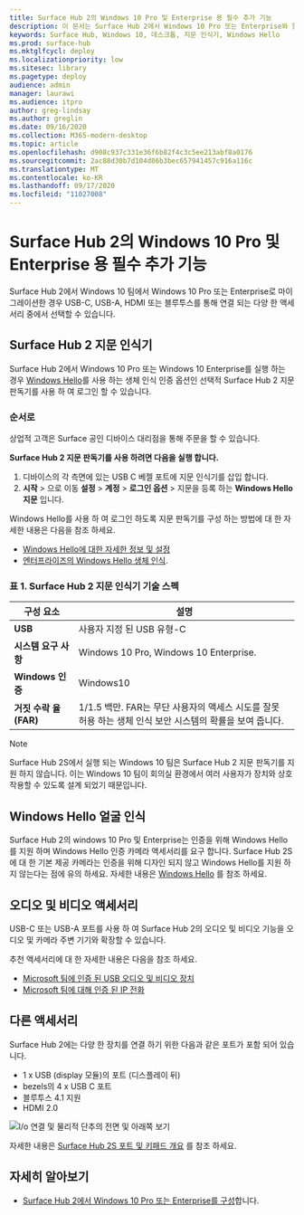 ```yaml
---
title: Surface Hub 2의 Windows 10 Pro 및 Enterprise 용 필수 추가 기능
description: 이 문서는 Surface Hub 2에서 Windows 10 Pro 또는 Enterprise와 함께 사용할 수 있는 선택적 액세서리에 대 한 정보를 제공 합니다.
keywords: Surface Hub, Windows 10, 데스크톱, 지문 인식기, Windows Hello
ms.prod: surface-hub
ms.mktglfcycl: deploy
ms.localizationpriority: low
ms.sitesec: library
ms.pagetype: deploy
audience: admin
manager: laurawi
ms.audience: itpro
author: greg-lindsay
ms.author: greglin
ms.date: 09/16/2020
ms.collection: M365-modern-desktop
ms.topic: article
ms.openlocfilehash: d908c937c331e36f6b82f4c3c5ee213abf8a0176
ms.sourcegitcommit: 2ac88d30b7d104d86b3bec657941457c916a116c
ms.translationtype: MT
ms.contentlocale: ko-KR
ms.lasthandoff: 09/17/2020
ms.locfileid: "11027008"
---
```

# Surface Hub 2의 Windows 10 Pro 및 Enterprise 용 필수 추가 기능

Surface Hub 2에서 Windows 10 팀에서 Windows 10 Pro 또는 Enterprise로 마이그레이션한 경우 USB-C, USB-A, HDMI 또는 블루투스를 통해 연결 되는 다양 한 액세서리 중에서 선택할 수 있습니다. 

## Surface Hub 2 지문 인식기

Surface Hub 2에서 Windows 10 Pro 또는 Windows 10 Enterprise를 실행 하는 경우 [Windows Hello](https://docs.microsoft.com/windows-hardware/design/device-experiences/windows-hello)를 사용 하는 생체 인식 인증 옵션인 선택적 Surface Hub 2 지문 판독기를 사용 하 여 로그인 할 수 있습니다.

### 순서로

상업적 고객은 Surface 공인 디바이스 대리점을 통해 주문을 할 수 있습니다.

**Surface Hub 2 지문 판독기를 사용 하려면 다음을 실행 합니다.**

1. 디바이스의 각 측면에 있는 USB C 베젤 포트에 지문 인식기를 삽입 합니다.
2. **시작**  >  으로 이동 **설정**  >  **계정**  >  **로그인 옵션**  >  지문을 등록 하는 **Windows Hello 지문** 입니다.

Windows Hello를 사용 하 여 로그인 하도록 지문 판독기를 구성 하는 방법에 대 한 자세한 내용은 다음을 참조 하세요.

- [Windows Hello에 대한 자세한 정보 및 설정](https://support.microsoft.com/help/4028017/windows-learn-about-windows-hello-and-set-it-up)
- [엔터프라이즈의 Windows Hello 생체 인식](https://docs.microsoft.com/windows/security/identity-protection/hello-for-business/hello-biometrics-in-enterprise).

  
### 표 1. Surface Hub 2 지문 인식기 기술 스펙


| 구성 요소                       | 설명                                                                                                                          |
| ------------------------------- | ------------------------------------------------------------------------------------------------------------------------------------ |
| **USB**                         | 사용자 지정 된 USB 유형-C                                                                                                           |
| **시스템 요구 사항**          | Windows 10 Pro, Windows 10 Enterprise.                                                                                               |
| **Windows 인증**       | Windows10                                                                                                                           |
| **거짓 수락 율 (FAR)** | 1/1.5 백만. FAR는 무단 사용자의 액세스 시도를 잘못 허용 하는 생체 인식 보안 시스템의 확률을 보여 줍니다. |


> [!NOTE]
> Surface Hub 2S에서 실행 되는 Windows 10 팀은 Surface Hub 2 지문 판독기를 지원 하지 않습니다. 이는 Windows 10 팀이 회의실 환경에서 여러 사용자가 장치와 상호 작용할 수 있도록 설계 되었기 때문입니다. 
 
## Windows Hello 얼굴 인식

Surface Hub 2의 windows 10 Pro 및 Enterprise는 인증을 위해 Windows Hello를 지원 하며 Windows Hello 인증 카메라 액세서리를 요구 합니다. Surface Hub 2S에 대 한 기본 제공 카메라는 인증을 위해 디자인 되지 않고 Windows Hello를 지원 하지 않는다는 점에 유의 하세요. 자세한 내용은 [Windows Hello](https://docs.microsoft.com/windows-hardware/design/device-experiences/windows-hello) 를 참조 하세요.


## 오디오 및 비디오 액세서리

USB-C 또는 USB-A 포트를 사용 하 여 Surface Hub 2의 오디오 및 비디오 기능을 오디오 및 카메라 주변 기기와 확장할 수 있습니다.

추천 액세서리에 대 한 자세한 내용은 다음을 참조 하세요.

- [Microsoft 팀에 인증 된 USB 오디오 및 비디오 장치](https://docs.microsoft.com/microsoftteams/devices/usb-devices)
- [Microsoft 팀에 대해 인증 된 IP 전화](https://docs.microsoft.com/microsoftteams/devices/teams-ip-phones)



## 다른 액세서리
Surface Hub 2에는 다양 한 장치를 연결 하기 위한 다음과 같은 포트가 포함 되어 있습니다. 

- 1 x USB (display 모듈)의 포트 (디스플레이 뒤)
- bezels의 4 x USB C 포트
- 블루투스 4.1 지원
- HDMI 2.0

 ![I/o 연결 및 물리적 단추의 전면 및 아래쪽 보기](images/hub2s-schematic.png)

자세한 내용은 [Surface Hub 2S 포트 및 키패드 개요](surface-hub-2s-port-keypad-overview.md) 를 참조 하세요.


## 자세히 알아보기

- [Surface Hub 2에서 Windows 10 Pro 또는 Enterprise를 구성](surface-hub-2-post-install.md)합니다.
